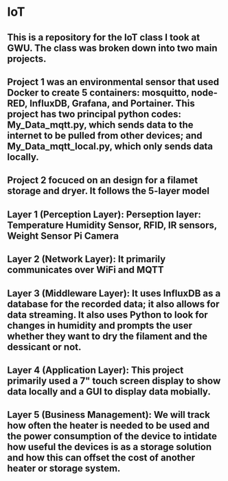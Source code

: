 # IoT
## This is a repository for the IoT class I took at GWU. The class was broken down into two main projects. 
## Project 1 was an environmental sensor that used Docker to create 5 containers: mosquitto, node-RED, InfluxDB, Grafana, and Portainer. This project has two principal python codes: My_Data_mqtt.py, which sends data to the internet to be pulled from other devices; and My_Data_mqtt_local.py, which only sends data locally. 

## Project 2 focuced on an design for a filamet storage and dryer. It follows the 5-layer model 
  ## Layer 1 (Perception Layer): Perseption layer: Temperature Humidity Sensor, RFID, IR sensors, Weight Sensor Pi Camera 
  ## Layer 2 (Network Layer): It primarily communicates over WiFi and MQTT
  ## Layer 3 (Middleware Layer): It uses InfluxDB as a database for the recorded data; it also allows for data streaming. It also uses Python to look for changes in humidity and prompts the user whether they want to dry the filament and the dessicant or not. 
  ## Layer 4 (Application Layer): This project primarily used a 7" touch screen display to show data locally and a GUI to display data mobially. 
  ## Layer 5 (Business Management): We will track how often the heater is needed to be used and the power consumption of the device to intidate how useful the devices is as a storage solution and how this can offset the cost of another heater or storage system. 


